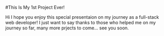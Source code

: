 #This Is My 1st Project Ever!

Hi I hope you enjoy this special presentaion on my journey as a full-stack
web developer! I just want to say thanks to those who helped me on my journey so 
far, many more prjects to come... see you soon.
